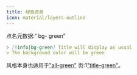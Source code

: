 ```yaml
---
title: 绿色背景
icon: material/layers-outline
---
```


点名元数据:“ bg- green”

```md
> [!info|bg-green] Title will display as usual
> The background color will be green
```

风格本身也适用于["all-green"](../combined-styling/page-7.md)
页:1["title-green"](../title-styling/page-7.md)。

